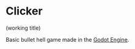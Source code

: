 # Clicker
(working title)

Basic bullet hell game made in the [Godot Engine](https://godotengine.org).
